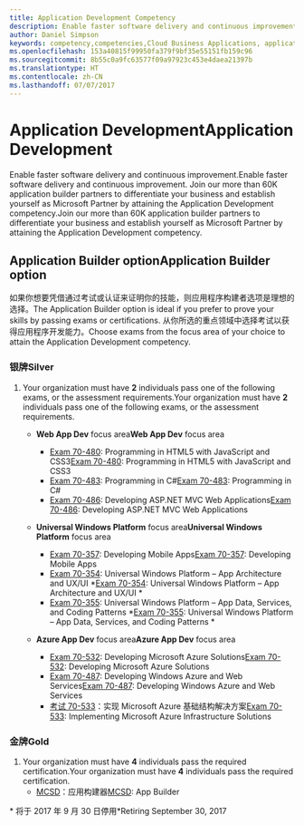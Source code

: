 ```yaml
---
title: Application Development Competency
description: Enable faster software delivery and continuous improvement. Join our more than 60K application builder partners to differentiate your business and establish yourself as Microsoft Partner by attaining the Application Development competency.
author: Daniel Simpson
keywords: competency,competencies,Cloud Business Applications, application development
ms.openlocfilehash: 153a40815f99950fa379f9bf35e55151fb159c96
ms.sourcegitcommit: 8b55c0a9fc63577f09a97923c453e4daea21397b
ms.translationtype: HT
ms.contentlocale: zh-CN
ms.lasthandoff: 07/07/2017
---
```

# <a name="application-development"></a><span data-ttu-id="98b1c-105">Application Development</span><span class="sxs-lookup"><span data-stu-id="98b1c-105">Application Development</span></span> 

<span data-ttu-id="98b1c-106">Enable faster software delivery and continuous improvement.</span><span class="sxs-lookup"><span data-stu-id="98b1c-106">Enable faster software delivery and continuous improvement.</span></span> <span data-ttu-id="98b1c-107">Join our more than 60K application builder partners to differentiate your business and establish yourself as Microsoft Partner by attaining the Application Development competency.</span><span class="sxs-lookup"><span data-stu-id="98b1c-107">Join our more than 60K application builder partners to differentiate your business and establish yourself as Microsoft Partner by attaining the Application Development competency.</span></span>

## <a name="application-builder-option"></a><span data-ttu-id="98b1c-108">Application Builder option</span><span class="sxs-lookup"><span data-stu-id="98b1c-108">Application Builder option</span></span>
<span data-ttu-id="98b1c-109">如果你想要凭借通过考试或认证来证明你的技能，则应用程序构建者选项是理想的选择。</span><span class="sxs-lookup"><span data-stu-id="98b1c-109">The Application Builder option is ideal if you prefer to prove your skills by passing exams or certifications.</span></span>  <span data-ttu-id="98b1c-110">从你所选的重点领域中选择考试以获得应用程序开发能力。</span><span class="sxs-lookup"><span data-stu-id="98b1c-110">Choose exams from the focus area of your choice to attain the Application Development competency.</span></span>


### <a name="silver"></a><span data-ttu-id="98b1c-111">银牌</span><span class="sxs-lookup"><span data-stu-id="98b1c-111">Silver</span></span>
1. <span data-ttu-id="98b1c-112">Your organization must have **2** individuals pass one of the following exams, or the assessment requirements.</span><span class="sxs-lookup"><span data-stu-id="98b1c-112">Your organization must have **2** individuals pass one of the following exams, or the assessment requirements.</span></span>

    - <span data-ttu-id="98b1c-113">**Web App Dev** focus area</span><span class="sxs-lookup"><span data-stu-id="98b1c-113">**Web App Dev** focus area</span></span>
        - <span data-ttu-id="98b1c-114">[Exam 70-480](https://www.microsoft.com/en-us/learning/exam-70-480.aspx): Programming in HTML5 with JavaScript and CSS3</span><span class="sxs-lookup"><span data-stu-id="98b1c-114">[Exam 70-480](https://www.microsoft.com/en-us/learning/exam-70-480.aspx): Programming in HTML5 with JavaScript and CSS3</span></span>  
        - <span data-ttu-id="98b1c-115">[Exam 70-483](https://www.microsoft.com/en-us/learning/exam-70-483.aspx): Programming in C#</span><span class="sxs-lookup"><span data-stu-id="98b1c-115">[Exam 70-483](https://www.microsoft.com/en-us/learning/exam-70-483.aspx): Programming in C#</span></span> 
        - <span data-ttu-id="98b1c-116">[Exam 70-486](https://www.microsoft.com/en-us/learning/exam-70-486.aspx): Developing ASP.NET MVC Web Applications</span><span class="sxs-lookup"><span data-stu-id="98b1c-116">[Exam 70-486](https://www.microsoft.com/en-us/learning/exam-70-486.aspx): Developing ASP.NET MVC Web Applications</span></span>  

    - <span data-ttu-id="98b1c-117">**Universal Windows Platform** focus area</span><span class="sxs-lookup"><span data-stu-id="98b1c-117">**Universal Windows Platform** focus area</span></span>
        - <span data-ttu-id="98b1c-118">[Exam 70-357](https://www.microsoft.com/en-us/learning/exam-70-357.aspx): Developing Mobile Apps</span><span class="sxs-lookup"><span data-stu-id="98b1c-118">[Exam 70-357](https://www.microsoft.com/en-us/learning/exam-70-357.aspx): Developing Mobile Apps</span></span> 
        - <span data-ttu-id="98b1c-119">[Exam 70-354](https://www.microsoft.com/en-us/learning/exam-70-354.aspx): Universal Windows Platform – App Architecture and UX/UI *</span><span class="sxs-lookup"><span data-stu-id="98b1c-119">[Exam 70-354](https://www.microsoft.com/en-us/learning/exam-70-354.aspx): Universal Windows Platform – App Architecture and UX/UI *</span></span>  
        - <span data-ttu-id="98b1c-120">[Exam 70-355](https://www.microsoft.com/en-us/learning/exam-70-355.aspx): Universal Windows Platform – App Data, Services, and Coding Patterns *</span><span class="sxs-lookup"><span data-stu-id="98b1c-120">[Exam 70-355](https://www.microsoft.com/en-us/learning/exam-70-355.aspx): Universal Windows Platform – App Data, Services, and Coding Patterns *</span></span>  

    - <span data-ttu-id="98b1c-121">**Azure App Dev** focus area</span><span class="sxs-lookup"><span data-stu-id="98b1c-121">**Azure App Dev** focus area</span></span>
        - <span data-ttu-id="98b1c-122">[Exam 70-532](https://www.microsoft.com/en-us/learning/exam-70-532.aspx): Developing Microsoft Azure Solutions</span><span class="sxs-lookup"><span data-stu-id="98b1c-122">[Exam 70-532](https://www.microsoft.com/en-us/learning/exam-70-532.aspx): Developing Microsoft Azure Solutions</span></span> 
        - <span data-ttu-id="98b1c-123">[Exam 70-487](https://www.microsoft.com/en-us/learning/exam-70-487.aspx): Developing Windows Azure and Web Services</span><span class="sxs-lookup"><span data-stu-id="98b1c-123">[Exam 70-487](https://www.microsoft.com/en-us/learning/exam-70-487.aspx): Developing Windows Azure and Web Services</span></span>
        - <span data-ttu-id="98b1c-124">[考试 70-533](https://www.microsoft.com/en-us/learning/exam-70-533.aspx)：实现 Microsoft Azure 基础结构解决方案</span><span class="sxs-lookup"><span data-stu-id="98b1c-124">[Exam 70-533](https://www.microsoft.com/en-us/learning/exam-70-533.aspx): Implementing Microsoft Azure Infrastructure Solutions</span></span>   


### <a name="gold"></a><span data-ttu-id="98b1c-125">金牌</span><span class="sxs-lookup"><span data-stu-id="98b1c-125">Gold</span></span>
1. <span data-ttu-id="98b1c-126">Your organization must have **4** individuals pass the required certification.</span><span class="sxs-lookup"><span data-stu-id="98b1c-126">Your organization must have **4** individuals pass the required certification.</span></span>
    - <span data-ttu-id="98b1c-127">[MCSD](https://www.microsoft.com/en-us/learning/mcsd-app-builder-certification.aspx)：应用构建器</span><span class="sxs-lookup"><span data-stu-id="98b1c-127">[MCSD](https://www.microsoft.com/en-us/learning/mcsd-app-builder-certification.aspx): App Builder</span></span> 

<span data-ttu-id="98b1c-128">* 将于 2017 年 9 月 30 日停用</span><span class="sxs-lookup"><span data-stu-id="98b1c-128">*Retiring September 30, 2017</span></span>
